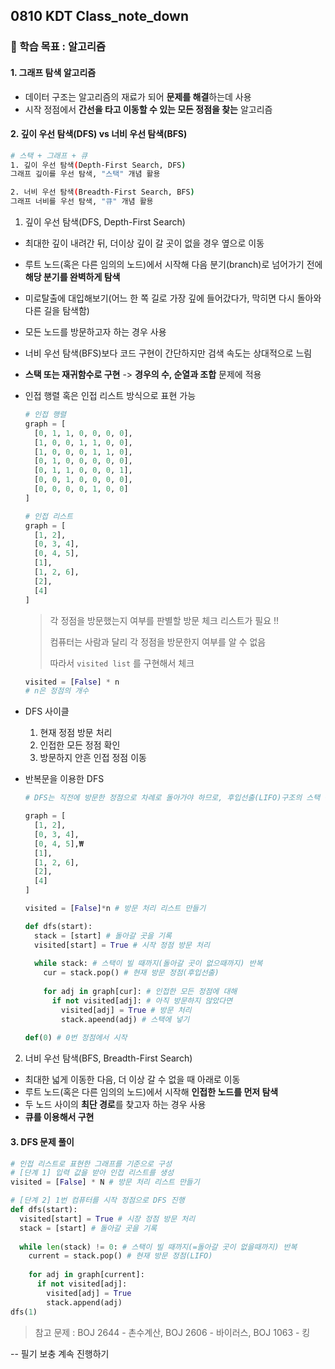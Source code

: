 ## 0810 KDT Class_note_down

### 🎯 학습 목표 : 알고리즘

#### 1. 그래프 탐색 알고리즘

- 데이터 구조는 알고리즘의 재료가 되어 **문제를 해결**하는데 사용
- 시작 정점에서 **간선을 타고 이동할 수 있는 모든 정점을 찾는** 알고리즘



#### 2. 깊이 우선 탐색(DFS) vs 너비 우선 탐색(BFS)

```bash
# 스택 + 그래프 + 큐
1. 깊이 우선 탐색(Depth-First Search, DFS)
그래프 깊이를 우선 탐색, "스택" 개념 활용

2. 너비 우선 탐색(Breadth-First Search, BFS)
그래프 너비를 우선 탐색, "큐" 개념 활용
```

1. 깊이 우선 탐색(DFS, Depth-First Search)

- 최대한 깊이 내려간 뒤, 더이상 깊이 갈 곳이 없을 경우 옆으로 이동

- 루트 노드(혹은 다른 임의의 노드)에서 시작해 다음 분기(branch)로 넘어가기 전에 **해당 분기를 완벽하게 탐색**

- 미로탈출에 대입해보기(어느 한 쪽 길로 가장 깊에 들어갔다가, 막히면 다시 돌아와 다른 길을 탐색함)

- 모든 노드를 방문하고자 하는 경우 사용

- 너비 우선 탐색(BFS)보다 코드 구현이 간단하지만 검색 속도는 상대적으로 느림

- **스택 또는 재귀함수로 구현** -> **경우의 수, 순열과 조합** 문제에 적용

- 인접 행렬 혹은 인접 리스트 방식으로 표현 가능

  ```python
  # 인접 행렬
  graph = [
    [0, 1, 1, 0, 0, 0, 0],
    [1, 0, 0, 1, 1, 0, 0],
    [1, 0, 0, 0, 1, 1, 0],
    [0, 1, 0, 0, 0, 0, 0],
    [0, 1, 1, 0, 0, 0, 1],
    [0, 0, 1, 0, 0, 0, 0],
    [0, 0, 0, 0, 1, 0, 0]
  ]
  
  # 인접 리스트
  graph = [
    [1, 2],
    [0, 3, 4],
    [0, 4, 5],
    [1],
    [1, 2, 6],
    [2],
    [4]
  ]
  ```

  > 각 정점을 방문했는지 여부를 판별할 방문 체크 리스트가 필요 !!
  >
  > 컴퓨터는 사람과 달리 각 정점을 방문한지 여부를 알 수 없음
  >
  > 따라서 `visited list` 를 구현해서 체크

  ```python
  visited = [False] * n 
  # n은 정점의 개수
  ```

- DFS 사이클

  1. 현재 정점 방문 처리
  2. 인접한 모든 정점 확인
  3. 방문하지 안흔 인접 정점 이동

- 반복문을 이용한 DFS

  ```python
  # DFS는 직전에 방문한 정점으로 차례로 돌아가야 하므로, 후입선출(LIFO)구조의 스택 활용
  
  graph = [
    [1, 2],
    [0, 3, 4],
    [0, 4, 5],₩
    [1],
    [1, 2, 6],
    [2],
    [4]
  ]
  ```

  ```python
  visited = [False]*n # 방문 처리 리스트 만들기
  
  def dfs(start):
    stack = [start] # 돌아갈 곳을 기록
    visited[start] = True # 시작 정점 방문 처리
    
    while stack: # 스택이 빌 때까지(돌아갈 곳이 없으때까지) 반복
      cur = stack.pop() # 현재 방문 정점(후입선출)
      
      for adj in graph[cur]: # 인접한 모든 정점에 대해
        if not visited[adj]: # 아직 방문하지 않았다면
          visited[adj] = True # 방문 처리
          stack.apeend(adj) # 스택에 넣기
          
  def(0) # 0번 정점에서 시작
  ```

  

2. 너비 우선 탐색(BFS, Breadth-First Search)

- 최대한 넓게 이동한 다음, 더 이상 갈 수 없을 때 아래로 이동
- 루트 노드(혹은 다른 임의의 노드)에서 시작해 **인접한 노드를 먼저 탐색**
- 두 노드 사이의 **최단 경로**를 찾고자 하는 경우 사용
- **큐를 이용해서 구현**



#### 3. DFS 문제 풀이

```python
# 인접 리스트로 표현한 그래프를 기준으로 구성
# [단계 1] 입력 값을 받아 인접 리스트를 생성
visited = [False] * N # 방문 처리 리스트 만들기

# [단계 2] 1번 컴퓨터를 시작 정점으로 DFS 진행
def dfs(start):
  visited[start] = True # 시장 정점 방문 처리
  stack = [start] # 돌아갈 곳을 기록
  
  while len(stack) != 0: # 스택이 빌 때까지(=돌아갈 곳이 없을때까지) 반복
    current = stack.pop() # 현재 방문 정점(LIFO)
    
    for adj in graph[current]:
      if not visited[adj]:
        visited[adj] = True
        stack.append(adj)
dfs(1)
```

> 참고 문제 : BOJ 2644 - 촌수계산, BOJ 2606 - 바이러스, BOJ 1063 - 킹

-- 필기 보충 계속 진행하기

